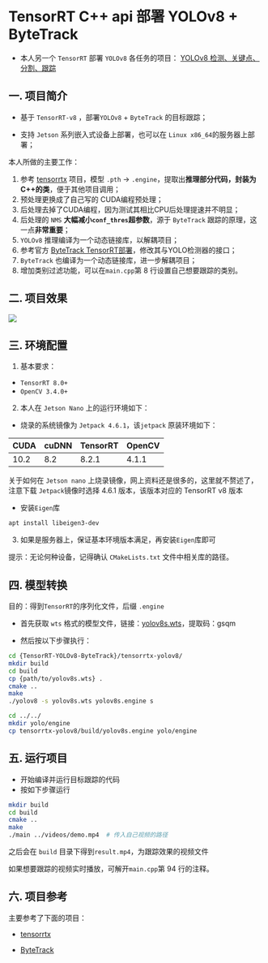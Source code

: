 # TensorRT C++ api 部署 YOLOv8 + ByteTrack

- 本人另一个 `TensorRT` 部署 `YOLOv8` 各任务的项目： [YOLOv8 检测、关键点、分割、跟踪](https://github.com/emptysoal/TensorRT-YOLOv8)

## 一. 项目简介

- 基于 `TensorRT-v8` ，部署`YOLOv8` + `ByteTrack` 的目标跟踪；

- 支持 `Jetson` 系列嵌入式设备上部署，也可以在 `Linux x86_64`的服务器上部署；

本人所做的主要工作：

1. 参考 [tensorrtx](https://github.com/wang-xinyu/tensorrtx/tree/master/yolov8) 项目，模型 `.pth` -> `.engine`，提取出**推理部分代码，封装为C++的类**，便于其他项目调用；
2. 预处理更换成了自己写的 CUDA编程预处理；
3. 后处理去掉了CUDA编程，因为测试其相比CPU后处理提速并不明显；
4. 后处理的 `NMS` **大幅减小`conf_thres`超参数**，源于 `ByteTrack` 跟踪的原理，这一点**非常重要**；
5. `YOLOv8` 推理编译为一个动态链接库，以解耦项目；
6. 参考官方 [ByteTrack TensorRT部署](https://github.com/ifzhang/ByteTrack/tree/main/deploy/TensorRT/cpp)，修改其与YOLO检测器的接口；
7. `ByteTrack` 也编译为一个动态链接库，进一步解耦项目；
8. 增加类别过滤功能，可以在`main.cpp`第 8 行设置自己想要跟踪的类别。

## 二. 项目效果

![](./assets/effect.gif)

## 三. 环境配置

1. 基本要求：

- `TensorRT 8.0+`
- `OpenCV 3.4.0+`

2. 本人在 `Jetson Nano` 上的运行环境如下：

- 烧录的系统镜像为 `Jetpack 4.6.1`，该`jetpack` 原装环境如下：

| CUDA | cuDNN | TensorRT | OpenCV |
| ---- | ----- | -------- | ------ |
| 10.2 | 8.2   | 8.2.1    | 4.1.1  |

关于如何在 `Jetson nano` 上烧录镜像，网上资料还是很多的，这里就不赘述了，注意下载 `Jetpack`镜像时选择 4.6.1 版本，该版本对应的 TensorRT v8 版本

- 安装`Eigen`库

```bash
apt install libeigen3-dev
```

3. 如果是服务器上，保证基本环境版本满足，再安装`Eigen`库即可

提示：无论何种设备，记得确认 `CMakeLists.txt` 文件中相关库的路径。

## 四. 模型转换

目的：得到`TensorRT`的序列化文件，后缀 `.engine`

- 首先获取 `wts` 格式的模型文件，链接：[yolov8s.wts](https://pan.baidu.com/s/16d_MqVlUxnjOhLxVyjQy8w)，提取码：gsqm

- 然后按以下步骤执行：

```bash
cd {TensorRT-YOLOv8-ByteTrack}/tensorrtx-yolov8/
mkdir build
cd build
cp {path/to/yolov8s.wts} .
cmake ..
make
./yolov8 -s yolov8s.wts yolov8s.engine s

cd ../../
mkdir yolo/engine
cp tensorrtx-yolov8/build/yolov8s.engine yolo/engine
```

## 五. 运行项目

- 开始编译并运行目标跟踪的代码
- 按如下步骤运行

```bash
mkdir build
cd build
cmake ..
make
./main ../videos/demo.mp4  # 传入自己视频的路径
```

之后会在 `build` 目录下得到`result.mp4`，为跟踪效果的视频文件

如果想要跟踪的视频实时播放，可解开`main.cpp`第 94 行的注释。

## 六. 项目参考

主要参考了下面的项目：

- [tensorrtx](https://github.com/wang-xinyu/tensorrtx/tree/master/yolov8)

- [ByteTrack](https://github.com/ifzhang/ByteTrack)


